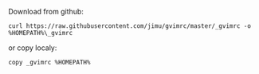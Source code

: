 Download from github:

    curl https://raw.githubusercontent.com/jimu/gvimrc/master/_gvimrc -o %HOMEPATH%\_gvimrc

or copy localy:

    copy _gvimrc %HOMEPATH%
